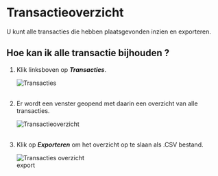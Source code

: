 # Transactieoverzicht

U kunt alle transacties die hebben plaatsgevonden inzien en exporteren.

## Hoe kan ik alle transactie bijhouden ?

1.  Klik linksboven op **_Transacties_**.

    <img src="https://raw.githubusercontent.com/teamforus/manuals/master/img/manual-aanbieder-transacties.png" alt="Transacties" style="max-width:300px">
    <br />&nbsp;

2.  Er wordt een venster geopend met daarin een overzicht van alle transacties.

    <img src="https://raw.githubusercontent.com/teamforus/manuals/master/img/manual-aanbieder-transactieoverzicht.png" alt="Transactieoverzicht">
    <br />&nbsp;

3.  Klik op **_Exporteren_** om het overzicht op te slaan als .CSV bestand.

    <img src="https://raw.githubusercontent.com/teamforus/manuals/master/img/manual-aanbieder-transactieoverzicht-export.png" alt="Transacties overzicht export" style="max-width:200px">
    <br />&nbsp;
